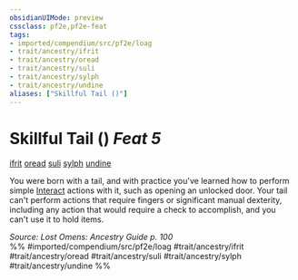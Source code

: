 ```yaml
---
obsidianUIMode: preview
cssclass: pf2e,pf2e-feat
tags:
- imported/compendium/src/pf2e/loag
- trait/ancestry/ifrit
- trait/ancestry/oread
- trait/ancestry/suli
- trait/ancestry/sylph
- trait/ancestry/undine
aliases: ["Skillful Tail ()"]
---
```

# Skillful Tail ()  *Feat 5*  
[ifrit](ifrit-b2.md)  [oread](oread-b2.md)  [suli](suli-b2.md)  [sylph](sylph-b2.md)  [undine](undine-b2.md)  


You were born with a tail, and with practice you've learned how to perform simple [Interact](interact.md) actions with it, such as opening an unlocked door. Your tail can't perform actions that require fingers or significant manual dexterity, including any action that would require a check to accomplish, and you can't use it to hold items.

*Source: Lost Omens: Ancestry Guide p. 100*  
%% #imported/compendium/src/pf2e/loag #trait/ancestry/ifrit #trait/ancestry/oread #trait/ancestry/suli #trait/ancestry/sylph #trait/ancestry/undine %%